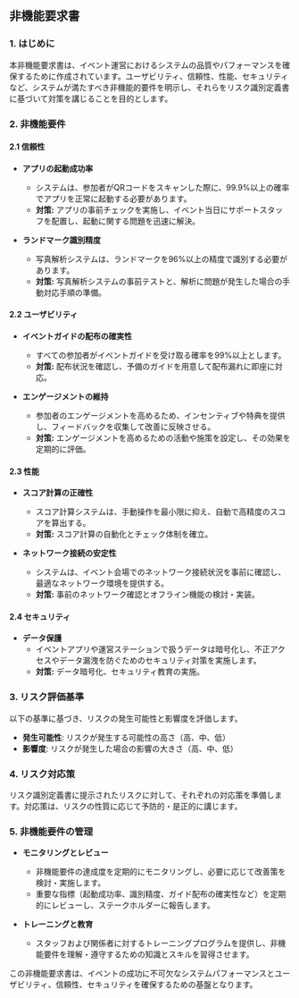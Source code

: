 ## 非機能要求書

### 1. はじめに

本非機能要求書は、イベント運営におけるシステムの品質やパフォーマンスを確保するために作成されています。ユーザビリティ、信頼性、性能、セキュリティなど、システムが満たすべき非機能的要件を明示し、それらをリスク識別定義書に基づいて対策を講じることを目的とします。

### 2. 非機能要件

#### 2.1 信頼性

- **アプリの起動成功率**
  - システムは、参加者がQRコードをスキャンした際に、99.9%以上の確率でアプリを正常に起動する必要があります。
  - **対策:** アプリの事前チェックを実施し、イベント当日にサポートスタッフを配置し、起動に関する問題を迅速に解決。

- **ランドマーク識別精度**
  - 写真解析システムは、ランドマークを96%以上の精度で識別する必要があります。
  - **対策:** 写真解析システムの事前テストと、解析に問題が発生した場合の手動対応手順の準備。

#### 2.2 ユーザビリティ

- **イベントガイドの配布の確実性**
  - すべての参加者がイベントガイドを受け取る確率を99%以上とします。
  - **対策:** 配布状況を確認し、予備のガイドを用意して配布漏れに即座に対応。

- **エンゲージメントの維持**
  - 参加者のエンゲージメントを高めるため、インセンティブや特典を提供し、フィードバックを収集して改善に反映させる。
  - **対策:** エンゲージメントを高めるための活動や施策を設定し、その効果を定期的に評価。

#### 2.3 性能

- **スコア計算の正確性**
  - スコア計算システムは、手動操作を最小限に抑え、自動で高精度のスコアを算出する。
  - **対策:** スコア計算の自動化とチェック体制を確立。

- **ネットワーク接続の安定性**
  - システムは、イベント会場でのネットワーク接続状況を事前に確認し、最適なネットワーク環境を提供する。
  - **対策:** 事前のネットワーク確認とオフライン機能の検討・実装。

#### 2.4 セキュリティ

- **データ保護**
  - イベントアプリや運営ステーションで扱うデータは暗号化し、不正アクセスやデータ漏洩を防ぐためのセキュリティ対策を実施します。
  - **対策:** データ暗号化、セキュリティ教育の実施。

### 3. リスク評価基準

以下の基準に基づき、リスクの発生可能性と影響度を評価します。

- **発生可能性**: リスクが発生する可能性の高さ（高、中、低）
- **影響度**: リスクが発生した場合の影響の大きさ（高、中、低）

### 4. リスク対応策

リスク識別定義書に提示されたリスクに対して、それぞれの対応策を準備します。対応策は、リスクの性質に応じて予防的・是正的に講じます。

### 5. 非機能要件の管理

- **モニタリングとレビュー**
  - 非機能要件の達成度を定期的にモニタリングし、必要に応じて改善策を検討・実施します。
  - 重要な指標（起動成功率、識別精度、ガイド配布の確実性など）を定期的にレビューし、ステークホルダーに報告します。

- **トレーニングと教育**
  - スタッフおよび関係者に対するトレーニングプログラムを提供し、非機能要件を理解・遵守するための知識とスキルを習得させます。

この非機能要求書は、イベントの成功に不可欠なシステムパフォーマンスとユーザビリティ、信頼性、セキュリティを確保するための基盤となります。